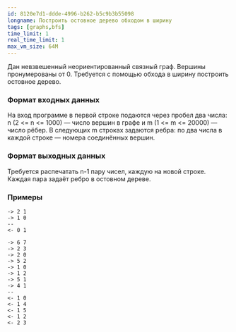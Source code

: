 ```yaml
---
id: 8120e7d1-ddde-4996-b262-b5c9b3b55098
longname: Построить остовное дерево обходом в ширину
tags: [graphs,bfs]
time_limit: 1
real_time_limit: 1
max_vm_size: 64M
---
```


Дан невзвешенный неориентированный связный граф. Вершины пронумерованы от 0. Трeбуется с помощью обхода в ширину построить остовное дерево.

### Формат входных данных

На вход программе в первой строке подаются через пробел два числа: n (2 <= n <= 1000) — число вершин в графе и m (1 <= m <= 20000) — число рёбер. В следующих m строках задаются ребра: по два числа в каждой строке — номера соединённых вершин.

### Формат выходных данных

Требуется распечатать n-1 пару чисел, каждyю на новой строке. Каждая пара задаёт ребро в остовном дереве.

### Примеры

```
-> 2 1
-> 1 0
--
<- 0 1
```

```
-> 6 7
-> 2 3
-> 2 0
-> 5 2
-> 1 0
-> 1 2
-> 5 1
-> 4 1
--
<- 1 0
<- 1 4
<- 1 5
<- 1 2
<- 2 3
```
